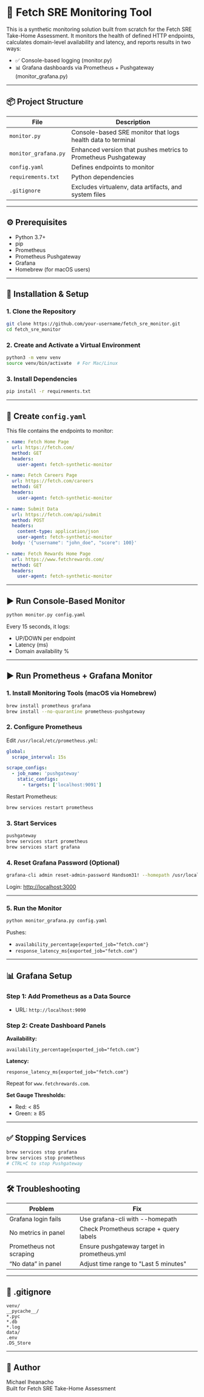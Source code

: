 # 🚦 Fetch SRE Monitoring Tool

This is a synthetic monitoring solution built from scratch for the Fetch SRE Take-Home Assessment. It monitors the health of defined HTTP endpoints, calculates domain-level availability and latency, and reports results in two ways:

- ✅ Console-based logging (monitor.py)
- 📊 Grafana dashboards via Prometheus + Pushgateway (monitor_grafana.py)

---

## 📦 Project Structure

| File                 | Description                                                              |
|----------------------|--------------------------------------------------------------------------|
| `monitor.py`         | Console-based SRE monitor that logs health data to terminal              |
| `monitor_grafana.py` | Enhanced version that pushes metrics to Prometheus Pushgateway           |
| `config.yaml`        | Defines endpoints to monitor                                             |
| `requirements.txt`   | Python dependencies                                                      |
| `.gitignore`         | Excludes virtualenv, data artifacts, and system files                    |

---

## ⚙️ Prerequisites

- Python 3.7+
- pip
- Prometheus
- Prometheus Pushgateway
- Grafana
- Homebrew (for macOS users)

---

## 🔧 Installation & Setup

### 1. Clone the Repository
```bash
git clone https://github.com/your-username/fetch_sre_monitor.git
cd fetch_sre_monitor
```

### 2. Create and Activate a Virtual Environment
```bash
python3 -m venv venv
source venv/bin/activate  # For Mac/Linux
```

### 3. Install Dependencies
```bash
pip install -r requirements.txt
```

---

## 🧾 Create `config.yaml`

This file contains the endpoints to monitor:
```yaml
- name: Fetch Home Page
  url: https://fetch.com/
  method: GET
  headers:
    user-agent: fetch-synthetic-monitor

- name: Fetch Careers Page
  url: https://fetch.com/careers
  method: GET
  headers:
    user-agent: fetch-synthetic-monitor

- name: Submit Data
  url: https://fetch.com/api/submit
  method: POST
  headers:
    content-type: application/json
    user-agent: fetch-synthetic-monitor
  body: '{"username": "john_doe", "score": 100}'

- name: Fetch Rewards Home Page
  url: https://www.fetchrewards.com/
  method: GET
  headers:
    user-agent: fetch-synthetic-monitor
```

---

## ▶️ Run Console-Based Monitor

```bash
python monitor.py config.yaml
```

Every 15 seconds, it logs:
- UP/DOWN per endpoint
- Latency (ms)
- Domain availability %

---

## ▶️ Run Prometheus + Grafana Monitor

### 1. Install Monitoring Tools (macOS via Homebrew)
```bash
brew install prometheus grafana
brew install --no-quarantine prometheus-pushgateway
```

### 2. Configure Prometheus
Edit `/usr/local/etc/prometheus.yml`:
```yaml
global:
  scrape_interval: 15s

scrape_configs:
  - job_name: 'pushgateway'
    static_configs:
      - targets: ['localhost:9091']
```

Restart Prometheus:
```bash
brew services restart prometheus
```

### 3. Start Services
```bash
pushgateway
brew services start prometheus
brew services start grafana
```

### 4. Reset Grafana Password (Optional)
```bash
grafana-cli admin reset-admin-password Handsom31! --homepath /usr/local/opt/grafana/share/grafana
```

Login: [http://localhost:3000](http://localhost:3000)

---

### 5. Run the Monitor
```bash
python monitor_grafana.py config.yaml
```

Pushes:
- `availability_percentage{exported_job="fetch.com"}`
- `response_latency_ms{exported_job="fetch.com"}`

---

## 📊 Grafana Setup

### Step 1: Add Prometheus as a Data Source
- URL: `http://localhost:9090`

### Step 2: Create Dashboard Panels

**Availability:**
```promql
availability_percentage{exported_job="fetch.com"}
```

**Latency:**
```promql
response_latency_ms{exported_job="fetch.com"}
```

Repeat for `www.fetchrewards.com`.

**Set Gauge Thresholds:**
- Red: < 85
- Green: ≥ 85

---

## ✅ Stopping Services
```bash
brew services stop grafana
brew services stop prometheus
# CTRL+C to stop Pushgateway
```

---

## 🛠 Troubleshooting

| Problem | Fix |
|--------|-----|
| Grafana login fails | Use grafana-cli with --homepath |
| No metrics in panel | Check Prometheus scrape + query labels |
| Prometheus not scraping | Ensure pushgateway target in prometheus.yml |
| “No data” in panel | Adjust time range to "Last 5 minutes" |

---

## 🧹 .gitignore

```gitignore
venv/
__pycache__/
*.pyc
*.db
*.log
data/
.env
.DS_Store
```

---

## 👤 Author

Michael Iheanacho  
Built for Fetch SRE Take-Home Assessment
